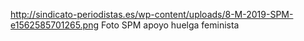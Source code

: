 http://sindicato-periodistas.es/wp-content/uploads/8-M-2019-SPM-e1562585701265.png
Foto SPM apoyo huelga feminista
